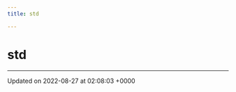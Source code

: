```yaml
---
title: std

---
```


# std








-------------------------------

Updated on 2022-08-27 at 02:08:03 +0000